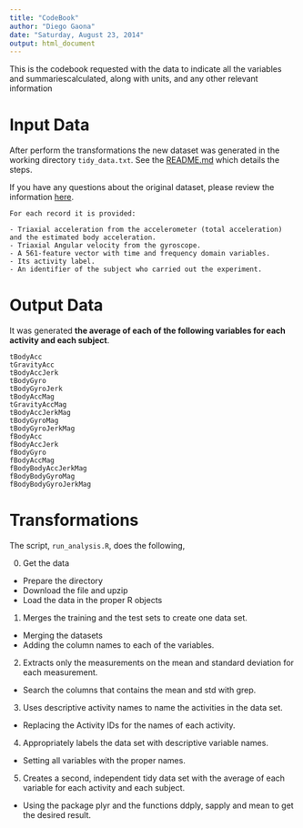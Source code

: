```yaml
---
title: "CodeBook"
author: "Diego Gaona"
date: "Saturday, August 23, 2014"
output: html_document
---
```


This is the codebook requested with the data to indicate all the variables and summariescalculated, along with units, and any other relevant information

# Input Data

After perform the transformations the new dataset was generated in the working directory `tidy_data.txt`. See the [README.md](README.md) which details the steps.

If you have any questions about the original dataset, please review the information [here](http://archive.ics.uci.edu/ml/datasets/Human+Activity+Recognition+Using+Smartphones#).

```
For each record it is provided:

- Triaxial acceleration from the accelerometer (total acceleration) and the estimated body acceleration.
- Triaxial Angular velocity from the gyroscope. 
- A 561-feature vector with time and frequency domain variables. 
- Its activity label. 
- An identifier of the subject who carried out the experiment.
```

# Output Data

It was generated **the average of each of the following variables for each activity and each subject**.

```{r}
tBodyAcc
tGravityAcc
tBodyAccJerk
tBodyGyro
tBodyGyroJerk
tBodyAccMag
tGravityAccMag
tBodyAccJerkMag
tBodyGyroMag
tBodyGyroJerkMag
fBodyAcc
fBodyAccJerk
fBodyGyro
fBodyAccMag
fBodyBodyAccJerkMag
fBodyBodyGyroMag
fBodyBodyGyroJerkMag
```

# Transformations

The script, `run_analysis.R`, does the following,

0. Get the data
  + Prepare the directory
  + Download the file and upzip
  + Load the data in the proper R objects
1. Merges the training and the test sets to create one data set.
  + Merging the datasets
  + Adding the column names to each of the variables.
2. Extracts only the measurements on the mean and standard deviation for each measurement.
  + Search the columns that contains the mean and std with grep.
3. Uses descriptive activity names to name the activities in the data set.
  + Replacing the Activity IDs for the names of each activity.
4. Appropriately labels the data set with descriptive variable names.
  + Setting all variables with the proper names.
5. Creates a second, independent tidy data set with the average of each variable for each activity and each subject.
  + Using the package plyr and the functions ddply, sapply and mean to get the desired result.